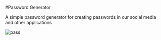 #Password Generator

A simple password generator for creating passwords in our social media and other applications

![pass](https://user-images.githubusercontent.com/110081044/212470981-3683bb95-45b6-4d9d-b0a0-14818f510348.PNG)
